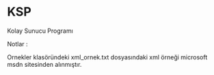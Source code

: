 # KSP
Kolay Sunucu Programı

Notlar : 

Ornekler klasöründeki xml_ornek.txt dosyasındaki xml örneği microsoft msdn sitesinden alınmıştır.
